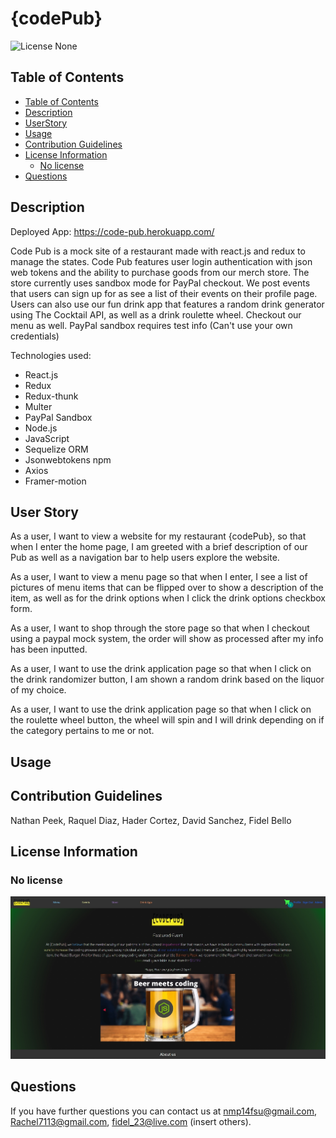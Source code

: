 # {codePub}

![License None](https://img.shields.io/badge/Liscense-None-yellowgreen)

## Table of Contents
  - [Table of Contents](#table-of-contents)
  - [Description](#description)
  - [UserStory](#User-Story)
  - [Usage](#usage)
  - [Contribution Guidelines](#contribution-guidelines)
  - [License Information](#license-information)
    - [No license](#no-license)
  - [Questions](#questions)

## Description

Deployed App: https://code-pub.herokuapp.com/

Code Pub is a mock site of a restaurant made with react.js and redux to manage the states. Code Pub features user login authentication with json web tokens and the ability to purchase goods from our merch store. The store currently uses sandbox mode for PayPal checkout. We post events that users can sign up for as see a list of their events on their profile page. Users can also use our fun drink app that features a random drink generator using The Cocktail API, as well as a drink roulette wheel. Checkout our menu as well. PayPal sandbox requires test info (Can't use your own credentials)

Technologies used:
- React.js
- Redux
- Redux-thunk
- Multer
- PayPal Sandbox
- Node.js
- JavaScript
- Sequelize ORM
- Jsonwebtokens npm
- Axios
- Framer-motion

## User Story

As a user, I want to view a website for my restaurant {codePub}, so that when I enter the home page, I am greeted with a brief description of our Pub as well as a navigation bar to help users explore the website.

As a user, I want to view a menu page so that when I enter, I see a list of pictures of menu items that can be flipped over to show a description of the item, as well as for the drink options when I click the drink options checkbox form.

As a user, I want to shop through the store page so that when I checkout using a paypal mock system, the order will show as processed after my info has been inputted.  

As a user, I want to use the drink application page so that when I click on the drink randomizer button, I am shown a random drink based on the liquor of my choice.

As a user, I want to use the drink application page so that when I click on the roulette wheel button, the wheel will spin and I will drink depending on if the category pertains to me or not.

<!-- profile and events user story -->

## Usage


## Contribution Guidelines
Nathan Peek, Raquel Diaz, Hader Cortez, David Sanchez, Fidel Bello

## License Information
### No license

![Preview](./client/public/Images/CodePub.jpg)

## Questions
If you have further questions you can contact us at nmp14fsu@gmail.com, Rachel7113@gmail.com, fidel_23@live.com (insert others).


